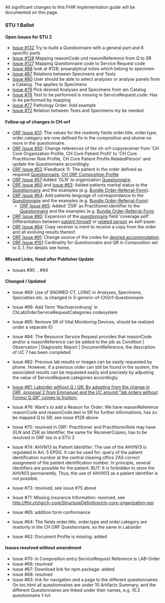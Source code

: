 <!-- markdownlint-disable MD001 MD041 -->

All significant changes to this FHIR implementation guide will be documented on this page.

### STU 1 Ballot

#### Open Issues for STU 2

* [Issue #132](https://github.com/hl7ch/ch-lab-order/issues/132) Try to build a Questionnaire with a general part and 6 specific parts
* [Issue #128](https://github.com/hl7ch/ch-lab-order/issues/128) Mapping reasonCode und reasonReference from Q to SR
* [Issue #127](https://github.com/hl7ch/ch-lab-order/issues/127) Mapping Questionnaire code to Service Request code
* [Issue #88](https://github.com/hl7ch/ch-lab-order/issues/88) look at #128; preanalytical notes which belong to specimen
* [Issue #87](https://github.com/hl7ch/ch-lab-order/issues/87) Relations between Specimens and Tests
* [Issue #80](https://github.com/hl7ch/ch-lab-order/issues/80) User should be able to select analyses or analyse panels from a Catalog. The applies to Specimens
* [Issue #79](https://github.com/hl7ch/ch-lab-order/issues/79) Pick desired Analyses and Specimens from am Catalog
* [Issue #78](https://github.com/hl7ch/ch-lab-order/issues/78) Test to be performed is missing in ServiceRequest.code: Has to be performed by mapping
* [Issue #77](https://github.com/hl7ch/ch-lab-order/issues/77) Pathology Order: Add example
* [Issue #72](https://github.com/hl7ch/ch-lab-order/issues/72) Relation between Tests and Specimens my be needed

#### Follow up of changes in CH-orf

* [ORF Issue #31](https://github.com/hl7chhttp://build.fhir.org/ig/hl7ch/ch-orf/issues/31): The values for the readonly fields order.title, order.type, order.category are now defined fix in the composition and shonw no more in the questionnaire.
* [ORF Issue #50](https://github.com/hl7chhttp://build.fhir.org/ig/hl7ch/ch-orf/issues/50): Change references of the ch-orf-copyreceiver from 'CH Core Organization Profile, CH Core Patient Profil' to 'CH Core Practitioner Role Profile, CH Core Patient Profile RelatedPerson' and update the Questionnaire accordingly.
* [ORF Issue #53](https://github.com/hl7chhttp://build.fhir.org/ig/hl7ch/ch-orf/issues/53) (Feedback 1): The patient in the order defined as required [Questionnaire](http://build.fhir.org/ig/hl7ch/ch-orf/Questionnaire-order-referral-form.html), [CH ORF Composition Profile](http://build.fhir.org/ig/hl7ch/ch-orf/StructureDefinition-ch-orf-composition.html)
* [ORF Issue #57](https://github.com/hl7chhttp://build.fhir.org/ig/hl7ch/ch-orf/issues/57):Added 'GLN' to organization [Questionnaire](http://build.fhir.org/ig/hl7ch/ch-orf/Questionnaire-order-referral-form.html).
* [ORF Issue #60](https://github.com/hl7chhttp://build.fhir.org/ig/hl7ch/ch-orf/issues/60) and [Issue #63](https://github.com/hl7chhttp://build.fhir.org/ig/hl7ch/ch-orf/issues/63):   Added patients marital status to the [Questionnaire](http://build.fhir.org/ig/hl7ch/ch-orf/Questionnaire-order-referral-form.html) and the examples (e.g. [Bundle Order-Referral-Form](http://build.fhir.org/ig/hl7ch/ch-orf/Bundle-bundle-order-referral-form.html)).
* [ORF Issue #64](https://github.com/hl7chhttp://build.fhir.org/ig/hl7ch/ch-orf/issues/64): Add patients language of correspondance to the [Questionnaire](http://build.fhir.org/ig/hl7ch/ch-orf/Questionnaire-order-referral-form.html) and the examples (e.g. [Bundle Order-Referral-Form](http://build.fhir.org/ig/hl7ch/ch-orf/Bundle-bundle-order-referral-form.html)).
  * [ORF Issue #65](https://github.com/hl7chhttp://build.fhir.org/ig/hl7ch/ch-orf/issues/65): Added 'ZSR' as Practitioner.identifier to the [Questionnaire](http://build.fhir.org/ig/hl7ch/ch-orf/Questionnaire-order-referral-form.html) and the examples (e.g. [Bundle Order-Referral-Form](http://build.fhir.org/ig/hl7ch/ch-orf/Bundle-bundle-order-referral-form.html)
* [ORF Issue #80](https://github.com/hl7chhttp://build.fhir.org/ig/hl7ch/ch-orf/issues/80): Expansion of the [questionnaire](http://build.fhir.org/ig/hl7ch/ch-orf/Questionnaire-order-referral-form.html) field 'coverage.self'. Differentiation between [patient himself](http://build.fhir.org/ig/hl7ch/ch-orf/Coverage-CoverageSelfPatient.html) or [related person](http://build.fhir.org/ig/hl7ch/ch-orf/Coverage-CoverageSelfRelatedPerson.html) as self-payer.
* [ORF Issue #84](https://github.com/hl7chhttp://build.fhir.org/ig/hl7ch/ch-orf/issues/84): Copy receiver is ment to receive a copy from the order and all evolving results thereof.
* [ORF Issue #91](https://github.com/hl7chhttp://build.fhir.org/ig/hl7ch/ch-orf/issues/91): Change source of the codes for [desired accommodation](http://build.fhir.org/ig/hl7ch/ch-orf/ValueSet-ch-orf-vs-desiredaccommodation.html).
* [ORF Issue #101](https://github.com/hl7chhttp://build.fhir.org/ig/hl7ch/ch-orf/issues/101) Cardinality for Questionnaire and QR in Composition set to 0..1. For details see home.

#### Missed Links, fixed after Publisher Update

* Issues #90 .. #94

#### Changed / Updated

* Issue #89: Use of SNOMED CT, LOINC in Analyses, Specimens, Specialties etc. is changed in 0-generic-of-ChOrf-Questionnaire
* Issue #86: Add Term 'Nachverordnung' in ChLabOrderServiceRequestCategories codesystem
* Issue #85: Remove SR of Vital Monitoring Devices; should be realized under a separate IG
* Issue #84: The Resource Service Request provides that reasonCode and/or a reasonReference can be added to the job as Condition | Observation | Diagnostic Report | DocumentReference; the descrption of UC 7 has been completed
* Issue #82: Previous lab results or images can be easily requested by phone. However, if a previous order can still be found in the system, the associated results can be requested easily and precisely by adjusting the value of ServiceRequest.categories accordingly.

* [Issue #81: Laborder without Q / QR: By adopting from the change in ORF, proposal 2 from Emmanuel and the UC around "lab orders without Forms/ Q QR" comes to fruition:](https://github.com/hl7ch/ch-rad-order/issues/18#issue-1001931518)
* Issue #76: Want's to add a Reason for Order: We have reasonReference reasonCode and reasonCode.text in SR for further informations, has zu be mapped Q to SR; see issue #128 above
* Issue #75: resolved in ORF: Practitioner and PractitionerRole may have GLN and ZSR as Identifier, the same for ReceiverCopies, has to be resolved in ORF too in a STU 2
* Issue #74: AHVN13 as Patient Identifier: The use of the AHVN13 is regulated in Art. 5 EPDG. It can be used for: query of the patient identification number at the central clearing office ZAS
correct assignment of the patient identification number. In principle, several identifiers are possible for the patient. BUT: It is forbidden to store the AHVN13 permanently. Thus, the use of AHVN13 as a patient identifier is not possible.
* Issue #73: resolved, see issue #75 above
* Issue #71: Missing insurance Information: resolved, see <http://fhir.ch/ig/ch-core/StructureDefinition/ch-core-organization-epr>
* Issue #65: addition form conformance
* Issue #64: The fields order.title, order.type and order.category are readonly in the CH ORF Questionnaire, so the same in Laborder
* Issue #62: Document Profile is missing: added

#### Issues resolved without amendment

* Issue #70: In Composition.entry:ServiceRequest Reference is LAB-Order
* Issue #68: resolved
* Issue #67: Download link for npm package: added
* Issue #66: resolved
* Issue #63: link for navigation and a page to the different questionnaires: On toc.html all questionnaires are under 10 Artifacts Summary, and the different Questionnaires are linked under their names, e.g. 10.2 questionnaire 1-tvt
